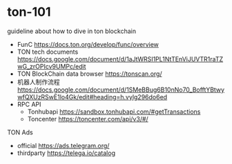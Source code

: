 # ton-101
guideline about how to dive in ton blockchain

- FunC https://docs.ton.org/develop/func/overview
- TON tech documents https://docs.google.com/document/d/1aJtWRSI1PL1NtTEnViJUVTR1raTZwG_zrOPIcv9UMPc/edit
- TON BlockChain data browser https://tonscan.org/
- 机器人制作流程 https://docs.google.com/document/d/1SMeBBug6B10nNo70_BofftYBtwywfQXUzRSwE1lo4Gk/edit#heading=h.vylg296do6ed
- RPC API
  - Tonhubapi https://sandbox.tonhubapi.com/#getTransactions
  - Toncenter https://toncenter.com/api/v3/#/

TON Ads
- official https://ads.telegram.org/
- thirdparty https://telega.io/catalog